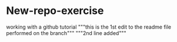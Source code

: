 # New-repo-exercise
working with a github tutorial
"""this is the 1st edit to the readme file performed on the branch"""
"""2nd line added"""
